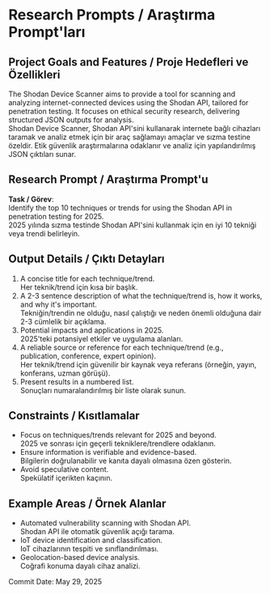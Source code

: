 # Research Prompts / Araştırma Prompt'ları

## Project Goals and Features / Proje Hedefleri ve Özellikleri
The Shodan Device Scanner aims to provide a tool for scanning and analyzing internet-connected devices using the Shodan API, tailored for penetration testing. It focuses on ethical security research, delivering structured JSON outputs for analysis.  
Shodan Device Scanner, Shodan API'sini kullanarak internete bağlı cihazları taramak ve analiz etmek için bir araç sağlamayı amaçlar ve sızma testine özeldir. Etik güvenlik araştırmalarına odaklanır ve analiz için yapılandırılmış JSON çıktıları sunar.

## Research Prompt / Araştırma Prompt'u
**Task / Görev**:  
Identify the top 10 techniques or trends for using the Shodan API in penetration testing for 2025.  
2025 yılında sızma testinde Shodan API'sini kullanmak için en iyi 10 tekniği veya trendi belirleyin.

## Output Details / Çıktı Detayları
1. A concise title for each technique/trend.  
   Her teknik/trend için kısa bir başlık.  
2. A 2-3 sentence description of what the technique/trend is, how it works, and why it's important.  
   Tekniğin/trendin ne olduğu, nasıl çalıştığı ve neden önemli olduğuna dair 2-3 cümlelik bir açıklama.  
3. Potential impacts and applications in 2025.  
   2025'teki potansiyel etkiler ve uygulama alanları.  
4. A reliable source or reference for each technique/trend (e.g., publication, conference, expert opinion).  
   Her teknik/trend için güvenilir bir kaynak veya referans (örneğin, yayın, konferans, uzman görüşü).  
5. Present results in a numbered list.  
   Sonuçları numaralandırılmış bir liste olarak sunun.

## Constraints / Kısıtlamalar
- Focus on techniques/trends relevant for 2025 and beyond.  
  2025 ve sonrası için geçerli tekniklere/trendlere odaklanın.  
- Ensure information is verifiable and evidence-based.  
  Bilgilerin doğrulanabilir ve kanıta dayalı olmasına özen gösterin.  
- Avoid speculative content.  
  Spekülatif içerikten kaçının.

## Example Areas / Örnek Alanlar
- Automated vulnerability scanning with Shodan API.  
  Shodan API ile otomatik güvenlik açığı tarama.  
- IoT device identification and classification.  
  IoT cihazlarının tespiti ve sınıflandırılması.  
- Geolocation-based device analysis.  
  Coğrafi konuma dayalı cihaz analizi.  

Commit Date: May 29, 2025
